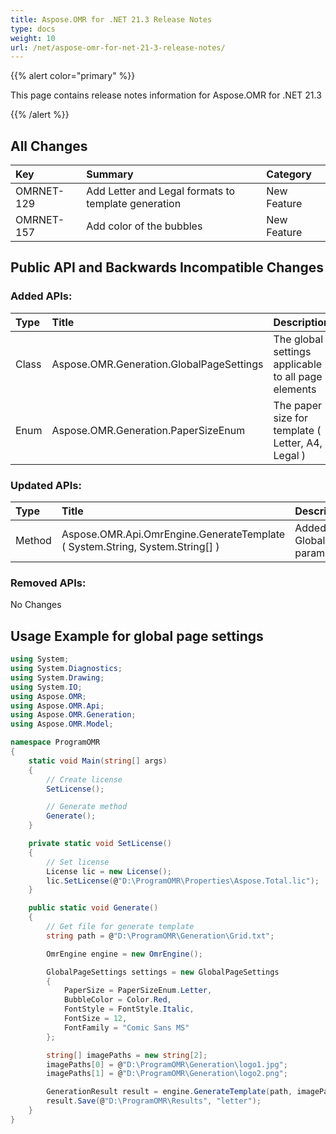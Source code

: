 ```yaml
---
title: Aspose.OMR for .NET 21.3 Release Notes
type: docs
weight: 10
url: /net/aspose-omr-for-net-21-3-release-notes/
---
```


{{% alert color="primary" %}} 

This page contains release notes information for Aspose.OMR for .NET 21.3

{{% /alert %}} 
## **All Changes**
|**Key**|**Summary**|**Category**|
| :- | :- | :- |
|OMRNET-129|Add Letter and Legal formats to template generation|New Feature|
|OMRNET-157|Add color of the bubbles|New Feature|

## **Public API and Backwards Incompatible Changes**
### **Added APIs:**

|**Type**|**Title**|**Description**|
| :- | :- | :- |
|Class|Aspose.OMR.Generation.GlobalPageSettings|The global settings applicable to all page elements|
|Enum|Aspose.OMR.Generation.PaperSizeEnum|The paper size for template ( Letter, A4, Legal )|
### **Updated APIs:**

|**Type**|**Title**|**Description**|
| :- | :- | :- |
|Method|Aspose.OMR.Api.OmrEngine.GenerateTemplate ( System.String, System.String[] )|Added GlobalPageSettings parameter
### **Removed APIs:**
No Changes

## **Usage Example for global page settings**
```csharp
using System;
using System.Diagnostics;
using System.Drawing;
using System.IO;
using Aspose.OMR;
using Aspose.OMR.Api;
using Aspose.OMR.Generation;
using Aspose.OMR.Model;

namespace ProgramOMR
{
    static void Main(string[] args)
    {
        // Create license
        SetLicense();   

        // Generate method
        Generate();
    }

    private static void SetLicense()
    {
        // Set license 
        License lic = new License();
        lic.SetLicense(@"D:\ProgramOMR\Properties\Aspose.Total.lic");
    }

    public static void Generate()
    {
        // Get file for generate template
        string path = @"D:\ProgramOMR\Generation\Grid.txt";

        OmrEngine engine = new OmrEngine();

        GlobalPageSettings settings = new GlobalPageSettings
        {
            PaperSize = PaperSizeEnum.Letter,
            BubbleColor = Color.Red,
            FontStyle = FontStyle.Italic,
            FontSize = 12,
            FontFamily = "Comic Sans MS"
        };

        string[] imagePaths = new string[2];
        imagePaths[0] = @"D:\ProgramOMR\Generation\logo1.jpg";
        imagePaths[1] = @"D:\ProgramOMR\Generation\logo2.png";

        GenerationResult result = engine.GenerateTemplate(path, imagePaths, settings);
        result.Save(@"D:\ProgramOMR\Results", "letter");
    }
}
```